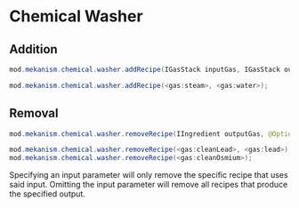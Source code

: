 
# Chemical Washer
Addition
------
```java
mod.mekanism.chemical.washer.addRecipe(IGasStack inputGas, IGasStack outputGas)

mod.mekanism.chemical.washer.addRecipe(<gas:steam>, <gas:water>);
```

Removal
------
```java
mod.mekanism.chemical.washer.removeRecipe(IIngredient outputGas, @Optional IIngredient inputGas)

mod.mekanism.chemical.washer.removeRecipe(<gas:cleanLead>, <gas:lead>);
mod.mekanism.chemical.washer.removeRecipe(<gas:cleanOsmium>);
```
Specifying an input parameter will only remove the specific recipe that uses said input. Omitting the input parameter will remove all recipes that produce the specified output.
